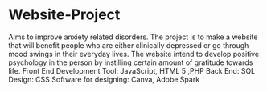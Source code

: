 # Website-Project
Aims to improve anxiety related disorders. 
The project is to make a website that will benefit people who are either clinically depressed or go through mood swings in their everyday lives.
The website intend to develop positive psychology in the person by instilling certain amount of gratitude towards life.
Front End Development Tool: JavaScript, HTML 5 ,PHP
Back End: SQL
Design: CSS
Software for designing: Canva, Adobe Spark
